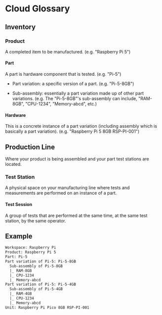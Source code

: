 # Cloud Glossary

## Inventory

### Product

A completed item to be manufactured. (e.g. "Raspberry Pi 5")

#### Part

A part is hardware component that is tested. (e.g. "Pi-5")

- Part variation: a specific version of a part. (e.g. "Pi-5-8GB")

- Sub-assembly: essentially a part variation made up of other part variations.
  (e.g. The "Pi-5-8GB"'s sub-assembly can include,
  "RAM-8GB", "CPU-1234", "Memory-abcd", etc.)

#### Hardware

This is a concrete instance of a part variation (including assembly which is basically
a part variation). (e.g. "Raspberry Pi 5 8GB RSP-PI-001")

## Production Line

Where your product is being assembled and your part test stations are located.

### Test Station

A physical space on your manufacturing line where tests and measurements are
performed on an instance of a part.

#### Test Session

A group of tests that are performed at the same time, at the same test station,
by the same operator.

## Example

```txt
Workspace: Raspberry Pi
Product: Raspberry Pi 5
Part: Pi-5
Part variation of Pi-5: Pi-5-8GB
  Sub-assembly of Pi-5-8GB
  |_ RAM-8GB
  |_ CPU-1234
  |_ Memory-abcd
Part variation of Pi-5: Pi-5-4GB
  Sub-assembly of Pi-5-4GB
  |_ RAM-4GB
  |_ CPU-1234
  |_ Memory-abcd
Unit: Raspberry Pi Pico 8GB RSP-PI-001
```
